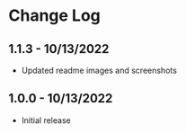 # Change Log

## 1.1.3 - 10/13/2022
- Updated readme images and screenshots

## 1.0.0 - 10/13/2022
- Initial release
